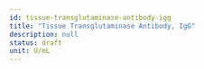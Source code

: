 ```yaml
---
id: tissue-transglutaminase-antibody-igg
title: "Tissue Transglutaminase Antibody, IgG"
description: null
status: draft
unit: U/mL
---
```

